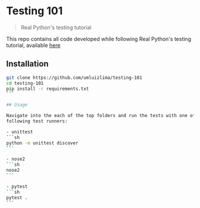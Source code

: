 # Testing 101
> Real Python's testing tutorial

This repo contains all code developed while following Real Python's testing
tutorial, available [here](https://realpython.com/python-testing)

## Installation

````sh
git clone https://github.com/umluizlima/testing-101
cd testing-101
pip install -r requirements.txt
```

## Usage

Navigate into the each of the top folders and run the tests with one of the
following test runners:

- unittest
```sh
python -m unittest discover
```

- nose2
```sh
nose2
```

- pytest
```sh
pytest .
```
